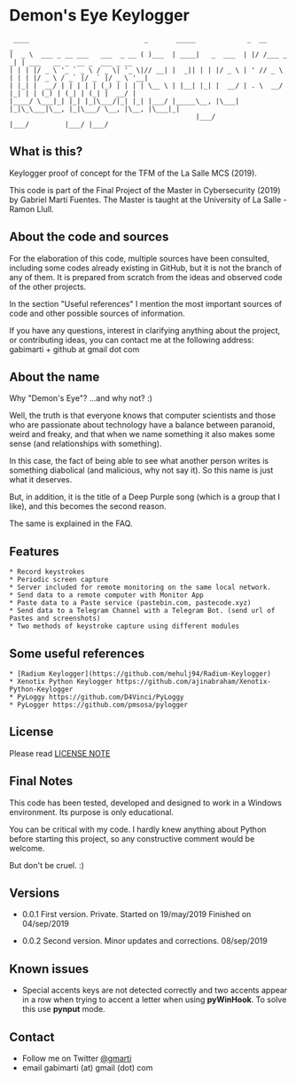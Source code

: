 # Demon's Eye Keylogger

     ____                             _       _____             _  __          _                             
    |  _ \  ___ _ __ ___   ___  _ __ ( )___  | ____|   _  ___  | |/ /___ _   _| | ___   __ _  __ _  ___ _ __ 
    | | | |/ _ \ '_ ` _ \ / _ \| '_ \|// __| |  _|| | | |/ _ \ | ' // _ \ | | | |/ _ \ / _` |/ _` |/ _ \ '__|
    | |_| |  __/ | | | | | (_) | | | | \__ \ | |__| |_| |  __/ | . \  __/ |_| | | (_) | (_| | (_| |  __/ |   
    |____/ \___|_| |_| |_|\___/|_| |_| |___/ |_____\__, |\___| |_|\_\___|\__, |_|\___/ \__, |\__, |\___|_|   
                                                   |___/                 |___/         |___/ |___/           


## What is this?
Keylogger proof of concept for the TFM of the La Salle MCS (2019).

This code is part of the Final Project of the Master in Cybersecurity (2019) by Gabriel Martí Fuentes. The Master is taught at the University of La Salle - Ramon Llull.


## About the code and sources
For the elaboration of this code, multiple sources have been consulted, including some codes already existing in GitHub, but it is not the branch of any of them. It is prepared from scratch from the ideas and observed code of the other projects.

In the section "Useful references" I mention the most important sources of code and other possible sources of information.

If you have any questions, interest in clarifying anything about the project, or contributing ideas, you can contact me at the following address: gabimarti + github at gmail dot com


## About the name
Why "Demon's Eye"? ...and why not? :)

Well, the truth is that everyone knows that computer scientists and those who are passionate about technology have a balance between paranoid, weird and freaky, and that when we name something it also makes some sense (and relationships with something).

In this case, the fact of being able to see what another person writes is something diabolical (and malicious, why not say it). So this name is just what it deserves. 

But, in addition, it is the title of a Deep Purple song (which is a group that I like), and this becomes the second reason.

The same is explained in the FAQ.


## Features     
    * Record keystrokes
    * Periodic screen capture
    * Server included for remote monitoring on the same local network.
    * Send data to a remote computer with Monitor App 
    * Paste data to a Paste service (pastebin.com, pastecode.xyz)
    * Send data to a Telegram Channel with a Telegram Bot. (send url of Pastes and screenshots)
    * Two methods of keystroke capture using different modules
                 

## Some useful references
    * [Radium Keylogger](https://github.com/mehulj94/Radium-Keylogger)
    * Xenotix Python Keylogger https://github.com/ajinabraham/Xenotix-Python-Keylogger
    * PyLoggy https://github.com/D4Vinci/PyLoggy
    * PyLogger https://github.com/pmsosa/pylogger


## License
Please read [LICENSE NOTE](https://github.com/gabimarti/Demons-eye-keylogger/blob/master/LICENSE)

    
## Final Notes
This code has been tested, developed and designed to work in a Windows environment.
Its purpose is only educational.

You can be critical with my code.
I hardly knew anything about Python before starting this project, so any constructive comment would be welcome.

But don't be cruel. :)

    
## Versions 
-   0.0.1 First version. Private. 
    Started on 19/may/2019
    Finished on 04/sep/2019

-   0.0.2 Second version. Minor updates and corrections. 08/sep/2019

## Known issues 

-   Special accents keys are not detected correctly and two accents appear in a row when 
    trying to accent a letter when using **pyWinHook**. To solve this use **pynput** mode.
     
        
     
## Contact
- Follow me on Twitter [@gmarti](https://twitter.com/gmarti)
- email gabimarti (at) gmail (dot) com
 
        
    
           

